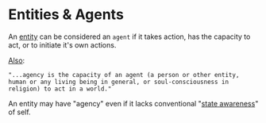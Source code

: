 # Entities & Agents

An [entity](https://github.com/EarlyClues/UniversalFreeRealmsStandardProtocols/blob/master/docs/BasicEntityNet.md) can be considered an `agent` if it takes action, has the capacity to act, or to initiate it's own actions.

[Also](https://en.wikipedia.org/wiki/Agency_%28philosophy%29): 

```
"...agency is the capacity of an agent (a person or other entity, human or any living being in general, or soul-consciousness in religion) to act in a world."
```

An entity may have "agency" even if it lacks conventional "[state awareness](https://github.com/EarlyClues/UniversalFreeRealmsStandardProtocols/blob/f430aa82451e8f8a7ceac44bc9e7ab0610311786/docs/SelfState.md)" of self.
